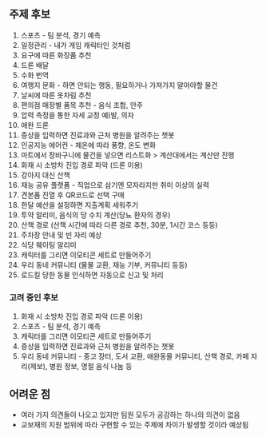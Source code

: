 ## 주제 후보

1. 스포츠 - 팀 분석, 경기 예측
2. 일정관리 - 내가 게임 캐릭터인 것처럼
3. 요구에 따른 화장품 추천
4. 드론 배달
5. 수화 번역
6. 여행지 문화 - 하면 안되는 행동, 필요하거나 가져가지 말아야할 물건
7. 날씨에 따른 옷차림 추천
8. 편의점 매장별 품목 추천 - 음식 조합, 안주
9. 압력 측정을 통한 자세 교정 예)발, 의자
10. 애완 드론
11. 증상을 입력하면 진료과와 근처 병원을 알려주는 챗봇
12. 인공지능 에어컨 - 체온에 따라 풍향, 온도 변화
13. 마트에서 장바구니에 물건을 넣으면 리스트화 > 계산대에서는 계산만 진행
14. 화재 시 소방차 진입 경로 파악 (드론 이용)
15. 강아지 대신 산책
16. 재능 공유 플랫폼 - 직업으로 삼기엔 모자라지만 취미 이상의 실력
17. 견본품 진열 후 QR코드로 선택 구매
18. 한달 예산을 설정하면 지출계획 세워주기
19. 투약 알리미, 음식의 당 수치 계산(당뇨 환자의 경우)
20. 산책 경로 (산책 시간에 따라 다른 경로 추천, 30분, 1시간 코스 등등)
21. 주차장 안내 및 빈 자리 예상
22. 식당 웨이팅 알리미
23. 캐릭터를 그리면 이모티콘 세트로 만들어주기
24. 우리 동네 커뮤니티 (물물 교환, 재능 기부, 커뮤니티 등등)
25. 로드킬 당한 동물 인식하면 자동으로 신고 및 처리

### 고려 중인 후보

1. 화재 시 소방차 진입 경로 파악 (드론 이용)
2. 스포츠 - 팀 분석, 경기 예측
3. 캐릭터를 그리면 이모티콘 세트로 만들어주기
4. 증상을 입력하면 진료과와 근처 병원을 알려주는 챗봇
5. 우리 동네 커뮤니티 - 중고 장터, 도서 교환, 애완동물 커뮤니티, 산책 경로, 카페 자리(제보), 병원 정보, 명절 음식 나눔 등

## 어려운 점

- 여러 가지 의견들이 나오고 있지만 팀원 모두가 공감하는 하나의 의견이 없음
- 교보재의 지원 범위에 따라 구현할 수 있는 주제에 차이가 발생할 것이라 예상됨